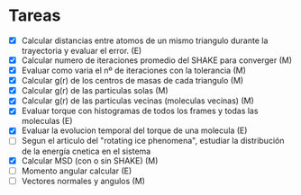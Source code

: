 # Tareas

- [x] Calcular distancias entre atomos de un mismo triangulo durante la trayectoria y evaluar el error. (E)
- [x] Calcular numero de iteraciones promedio del SHAKE para converger (M)
- [x] Evaluar como varia el nº de iteraciones con la tolerancia (M)
- [x] Calcular g(r) de los centros de masas de cada triangulo (M)
- [x] Calcular g(r) de las particulas solas (M)
- [x] Calcular g(r) de las particulas vecinas (moleculas vecinas) (M)
- [x] Evaluar torque con histogramas de todos los frames y todas las moleculas (E)
- [x] Evaluar la evolucion temporal del torque de una molecula (E)
- [ ] Segun el articulo del "rotating ice phenomena", estudiar la distribución de la energía cnetica en el sistema
- [x] Calcular MSD (con o sin SHAKE) (M)
- [ ] Momento angular calcular (E)
- [ ] Vectores normales y angulos (M)